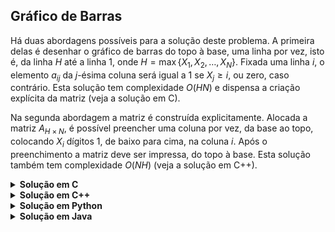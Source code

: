 ## Gráfico de Barras

Há duas abordagens possíveis para a solução deste problema. A primeira delas é desenhar o gráfico de
barras do topo à base, uma linha por vez, isto é, da linha $H$ até a linha $1$, onde 
$H = \max\lbrace X_1, X_2, \ldots, X_N\rbrace$.
Fixada uma linha $i$, o elemento $a_{ij}$ da $j$-ésima coluna será igual a $1$ se $X_j \geq i$, ou zero,
caso contrário. Esta solução tem complexidade $O(HN)$ e dispensa a criação explícita da matriz (veja 
a solução em C).

Na segunda abordagem a matriz é construída explicitamente. Alocada a matriz $A_{H\times N}$, é possível
preencher uma coluna por vez, da base ao topo, colocando $X_i$ dígitos $1$, de baixo para cima, na coluna
$i$. Após o preenchimento a matriz deve ser impressa, do topo à base. Esta solução também tem
complexidade $O(NH)$ (veja a solução em C++).

<details>
    <summary><b>Solução em C</b></summary>

```c
#include <stdio.h>

int main()
{
    int N;
    scanf("%d", &N);

    int hs[N];

    for (int i = 0; i < N; ++i)
        scanf("%d", hs + i);

    int H = 0;

    for (int i = 0; i < N; ++i)
        if (hs[i] > H)
            H = hs[i];

    for (int h = H; h >= 1; --h)
        for (int i = 0; i < N; ++i)
            printf("%d%c", hs[i] >= h ? 1 : 0, i == N - 1 ? '\n' : ' ');

    return 0;
}
```
</details>


<details>
    <summary><b>Solução em C++</b></summary>

```cpp
#include <bits/stdc++.h>

using namespace std;

auto solve(int N, int H, const vector<int>& hs)
{
    vector<vector<int>> ans(H, vector<int>(N, 0));

    for (int i = 0; i < N; ++i)
        for (int h = 0; h < hs[i]; ++h)
            ans[h][i] = 1;

    return ans;
}

int main()
{
    ios::sync_with_stdio(false);

    int N;
    cin >> N;

    vector<int> hs(N);

    for (auto& h : hs)
        cin >> h;

    auto H = *max_element(hs.begin(), hs.end());
    auto ans = solve(N, H, hs);

    for (int h = H - 1; h >= 0; --h)
        for (int i = 0; i < N; ++i)
            cout << ans[h][i] << (i + 1 == N ? '\n' : ' ');

    return 0;
}
```
</details>

<details>
    <summary><b>Solução em Python</b></summary>

```Python
N = int(input())
hs = list(map(int, input().split()))

H = max(hs)

for h in range(H, 0, -1):
    line = list(map(lambda x: str(int(x >= h)), hs))
    print(' '.join(line))
```
</details>

<details>
    <summary><b>Solução em Java</b></summary>

```Java
import java.util.Scanner;
import java.util.Arrays;

public class solution {
    public static void main(String[] args) {
        Scanner scanner = new Scanner(System.in);

        int N = scanner.nextInt();
        int[] hs = new int[N];

        for (int i = 0; i < N; ++i)
            hs[i] = scanner.nextInt();

        int H = Arrays.stream(hs).max().getAsInt();

        for (int h = H; h >= 1; --h) {
            for (int i = 0; i < N; ++i)
            {
                if (i > 0) {
                    System.out.print(' ');
                }

                if (hs[i] >= h) {
                    System.out.print('1');
                } else {
                    System.out.print('0');
                }
            }

            System.out.println();
        }
    }
}
```
</details>
